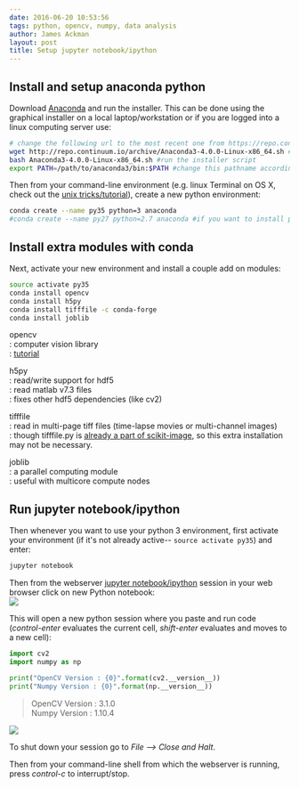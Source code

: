 ```yaml
---
date: 2016-06-20 10:53:56  
tags: python, opencv, numpy, data analysis  
author: James Ackman  
layout: post
title: Setup jupyter notebook/ipython  
---
```


## Install and setup anaconda python

Download [Anaconda](https://www.continuum.io/downloads) and run the installer. This can be done using the graphical installer on a local laptop/workstation or if you are logged into a linux computing server use: 

```bash
# change the following url to the most recent one from https://repo.continuum.io/archive/
wget http://repo.continuum.io/archive/Anaconda3-4.0.0-Linux-x86_64.sh #download the installer
bash Anaconda3-4.0.0-Linux-x86_64.sh #run the installer script
export PATH=/path/to/anaconda3/bin:$PATH #change this pathname accordingly and append to your shell path so you can use conda to create environment below
```

Then from your command-line environment (e.g. linux Terminal on OS X, check out the [unix tricks/tutorial](https://gist.github.com/ackman678/6290329)), create a new python environment:

```bash
conda create --name py35 python=3 anaconda
#conda create --name py27 python=2.7 anaconda #if you want to install python 2.7 use this line instead. useful for opencv usage on linux cluster
```


## Install extra modules with conda

Next, activate your new environment and install a couple add on modules:  

```bash
source activate py35
conda install opencv
conda install h5py
conda install tifffile -c conda-forge
conda install joblib
```

opencv  
: computer vision library  
: [tutorial](http://docs.opencv.org/3.0-beta/doc/py_tutorials/py_tutorials.html)  

h5py  
: read/write support for hdf5  
: read matlab v7.3 files  
: fixes other hdf5 dependencies (like cv2)  

tifffile  
: read in multi-page tiff files (time-lapse movies or multi-channel images)  
: though tifffile.py is [already a part of scikit-image](https://github.com/scikit-image/scikit-image/blob/master/skimage/external/tifffile/tifffile.py), so this extra installation may not be necessary.  

joblib  
: a parallel computing module  
: useful with multicore compute nodes  

## Run jupyter notebook/ipython

Then whenever you want to use your python 3 environment, first activate your environment (if it's not already active-- `source activate py35`) and enter: 

```bash
jupyter notebook
```

Then from the webserver [jupyter notebook/ipython](https://ipython.org/) session in your web browser click on new Python notebook:  
![]({{site.data_path}}/Screen_Shot_2016-06-20_at_11.16.24_AM.png)

This will open a new python session where you paste and run code (*control-enter* evaluates the current cell, *shift-enter* evaluates and moves to a new cell):  

```python
import cv2
import numpy as np

print("OpenCV Version : {0}".format(cv2.__version__))
print("Numpy Version : {0}".format(np.__version__))
```

>OpenCV Version : 3.1.0  
>Numpy Version : 1.10.4  


![]({{site.data_path}}/Screen_Shot_2016-06-20_at_11.13.40_AM.png)

To shut down your session go to *File --> Close and Halt*.

Then from your command-line shell from which the webserver is running, press *control-c* to interrupt/stop.

